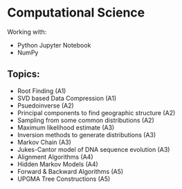 # Computational Science

Working with:
- Python Jupyter Notebook
- NumPy

## Topics:
- Root Finding (A1)
- SVD based Data Compression (A1)
- Psuedoinverse (A2)
- Principal components to find geographic structure (A2)
- Sampling from some common distributions (A2)
- Maximum likelihood estimate (A3)
- Inversion methods to generate distributions (A3)
- Markov Chain (A3)
- Jukes-Cantor model of DNA sequence evolution (A3)
- Alignment Algorithms (A4)
- Hidden Markov Models (A4)
- Forward & Backward Algorithms (A5)
- UPGMA Tree Constructions (A5)
